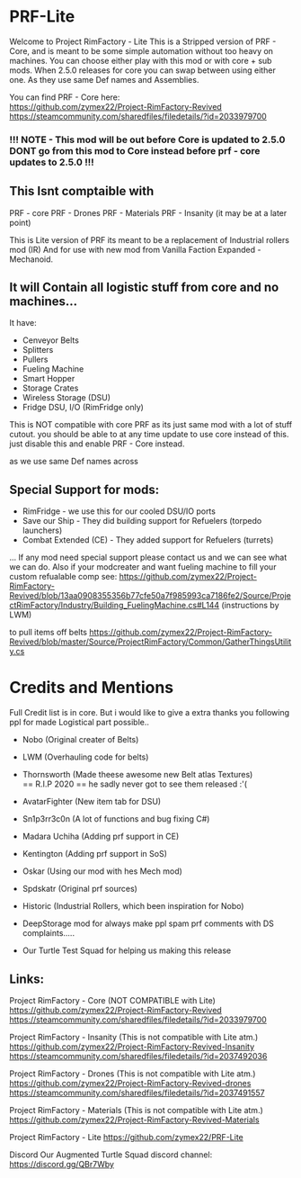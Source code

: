 # PRF-Lite
Welcome to Project RimFactory - Lite
This is a Stripped version of PRF - Core, and is meant to be some simple automation without too heavy on machines.
You can choose either play with this mod or with core + sub mods.
When 2.5.0 releases for core you can swap between using either one.
As they use same Def names and Assemblies.

You can find PRF - Core here:  
https://github.com/zymex22/Project-RimFactory-Revived  
https://steamcommunity.com/sharedfiles/filedetails/?id=2033979700  

 ### !!! NOTE - This mod will be out before Core is updated to 2.5.0 DONT go from this mod to Core instead before prf - core updates to 2.5.0 !!!
 ## This Isnt comptaible with
  PRF - core
  PRF - Drones
  PRF - Materials
  PRF - Insanity
  (it may be at a later point)

 This is Lite version of PRF its meant to be a replacement of Industrial rollers mod (IR)
 And for use with new mod from Vanilla Faction Expanded - Mechanoid.

## It will Contain all logistic stuff from core and no machines...
 It have:
 - Cenveyor Belts
 - Splitters
 - Pullers
 - Fueling Machine
 - Smart Hopper
 - Storage Crates
 - Wireless Storage (DSU)
 - Fridge DSU, I/O (RimFridge only)


 This is NOT compatible with core PRF as its just same mod with a lot of stuff cutout.
 you should be able to at any time update to use core instead of this.
 just disable this and enable PRF - Core instead.

 as we use same Def names across
 
 ## Special Support for mods:
 - RimFridge - we use this for our cooled DSU/IO ports
 - Save our Ship - They did building support for Refuelers (torpedo launchers)
 - Combat Extended (CE) - They added support for Refuelers (turrets)

... If any mod need special support please contact us and we can see what we can do.
Also if your modcreater and want fueling machine to fill your custom refualable comp see:
https://github.com/zymex22/Project-RimFactory-Revived/blob/13aa0908355356b77cfe50a7f985993ca7186fe2/Source/ProjectRimFactory/Industry/Building_FuelingMachine.cs#L144 (instructions by LWM)

to pull items off belts
https://github.com/zymex22/Project-RimFactory-Revived/blob/master/Source/ProjectRimFactory/Common/GatherThingsUtility.cs
 
 # Credits and Mentions
Full Credit list is in core.
But i would like to give a extra thanks you following ppl for made Logistical part possible..

- Nobo (Original creater of Belts)
- LWM (Overhauling code for belts)
- Thornsworth (Made theese awesome new Belt atlas Textures)  
== R.I.P 2020 == he sadly never got to see them released :'(
- AvatarFighter (New item tab for DSU)
- Sn1p3rr3c0n (A lot of functions and bug fixing C#)
- Madara Uchiha (Adding prf support in CE)
- Kentington (Adding prf support in SoS)
- Oskar (Using our mod with hes Mech mod)
- Spdskatr (Original prf sources)
- Historic (Industrial Rollers, which been inspiration for Nobo)  
  
- DeepStorage mod for always make ppl spam prf comments with DS complaints.....
  
- Our Turtle Test Squad for helping us making this release


## Links:
Project RimFactory - Core (NOT COMPATIBLE with Lite)
https://github.com/zymex22/Project-RimFactory-Revived
https://steamcommunity.com/sharedfiles/filedetails/?id=2033979700

Project RimFactory - Insanity (This is not compatible with Lite atm.)
https://github.com/zymex22/Project-RimFactory-Revived-Insanity 
https://steamcommunity.com/sharedfiles/filedetails/?id=2037492036

Project RimFactory - Drones (This is not compatible with Lite atm.)
https://github.com/zymex22/Project-RimFactory-Revived-drones
https://steamcommunity.com/sharedfiles/filedetails/?id=2037491557

Project RimFactory - Materials (This is not compatible with Lite atm.)
https://github.com/zymex22/Project-RimFactory-Revived-Materials


Project RimFactory - Lite
https://github.com/zymex22/PRF-Lite


Discord
Our Augmented Turtle Squad discord channel:
https://discord.gg/QBr7Wby

